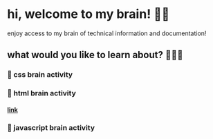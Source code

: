 # hi, welcome to my brain! 👋🏻
enjoy access to my brain of technical information and documentation!
## what would you like to learn about? 🙋🏻‍♀️
### 🧠 css brain activity
### 🧠 html brain activity
#### [link](https://github.com/thehollyschwartz/thebrain/blob/main/pages/html.md)
### 🧠 javascript brain activity


